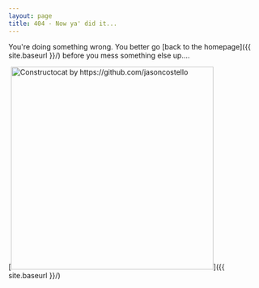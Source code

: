```yaml
---
layout: page
title: 404 - Now ya' did it...
---
```


You're doing something wrong. You better go [back to the homepage]({{ site.baseurl }}/) before you mess something else up....

[<img src="{{ site.baseurl }}/images/warning.png" alt="Constructocat by https://github.com/jasoncostello" style="width: 400px;"/>]({{ site.baseurl }}/)
